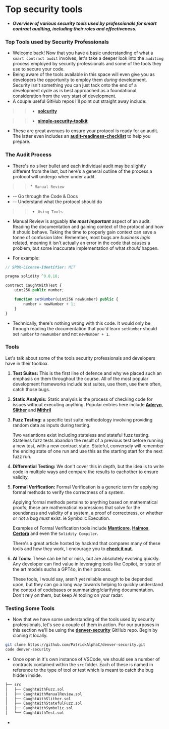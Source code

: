 # Top security tools
- ***Overview of various security tools used by professionals for smart contract auditing, including their roles and effectiveness.***

### Top Tools used by Security Professionals
- Welcome back! Now that you have a basic understanding of what a `smart contract audit` involves, let's take a deeper look into the `auditing` process employed by security professionals and some of the tools they use to secure your code.
- Being aware of the tools available in this space will even give you as developers the opportunity to employ them _during_ development. Security isn't something you can just tack onto the end of a development cycle as is best approached as a foundational consideration from the very start of development.
- A couple useful GitHub repos I'll point out straight away include:

>> * **[solcurity](https://github.com/transmissions11/solcurity)**

>> * **[simple-security-toolkit](https://github.com/nascentxyz/simple-security-toolkit)**

- These are great avenues to ensure your protocol is ready for an audit. The latter even includes an **[audit-readiness-checklist](https://github.com/nascentxyz/simple-security-toolkit/blob/main/audit-readiness-checklist.md)** to help you prepare.

### The Audit Process
- There's no silver bullet and each individual audit may be slightly different from the last, but here's a general outline of the process a protocol will undergo when under audit.

>> *` Manual Review`
   * -- Go through the Code & Docs
   * -- Understand what the protocol should do

>> * `Using Tools`

- Manual Review is arguably ***_the most important_*** aspect of an audit. Reading the documentation and gaining context of the protocol and how it should behave. Taking the time to properly gain context can save a tonne of confusion later. Remember, most bugs are _business logic_ related, meaning it isn't actually an error in the code that causes a problem, but some inaccurate implementation of what _should_ happen.

- For example:

```js
// SPDX-License-Identifier: MIT

pragma solidity ^0.8.18;

contract CaughtWithTest {
    uint256 public number;

    function setNumber(uint256 newNumber) public {
        number = newNumber + 1;
    }
}
```

- Technically, there's nothing wrong with this code. It would only be through reading the documentation that you'd learn `setNumber` should set `number` to `newNumber` and not `newNumber + 1`.

### Tools

Let's talk about some of the tools security professionals and developers have in their toolbox.

1. **Test Suites:** This is the first line of defence and why we placed such an emphasis on them throughout the course. All of the most popular development frameworks include test suites, use them, use them often, catch those bugs.

2. **Static Analysis:** Static analysis is the process of checking code for issues without executing anything. Popular entries here include **[Aderyn](https://github.com/Cyfrin/aderyn)**, **[Slither](https://github.com/crytic/slither)** and **[Mithril](https://github.com/Consensys/mythril)**

3. **Fuzz Testing:** a specific test suite methodology involving providing random data as inputs during testing.

   Two variantions exist including stateless and stateful fuzz testing. Stateless fuzz tests abandon the result of a previous test before running a new test, with a new contract state. Stateful, conversely will remember the ending state of one run and use this as the starting start for the next fuzz run.

4. **Differential Testing:** We don't cover this in depth, but the idea is to write code in multiple ways and compare the results to eachother to ensure validity.

5. **Formal Verification:** Formal Verification is a generic term for applying formal methods to verify the correctness of a system.

   Applying formal methods pertains to anything based on mathematical proofs, these are mathematical expressions that solve for the soundsness and validity of a system, a proof of correctness, or whether or not a bug _must_ exist. ie Symbolic Execution.

   Examples of Formal Verification tools include **[Manticore](https://github.com/trailofbits/manticore)**, **[Halmos](https://github.com/a16z/halmos)**, **[Certora](https://www.certora.com/prover)** and even the `Solidity Compiler`.

   There's a great article hosted by hackmd that compares many of these tools and how they work, I encourage you to **[check it out](https://hackmd.io/@SaferMaker/EVM-Sym-Exec)**.

6. **AI Tools:** These can be hit or miss, but are absolutely evolving quickly. Any developer can find value in leveraging tools like Copilot, or state of the art models suchs a GPT4o, in their process.

   These tools, I would say, aren't yet reliable enough to be depended upon, but they can go a long way towards helping to quickly understand the context of codebases or summarizing/clarifying documentation. Don't rely on them, but keep AI tooling on your radar.

### Testing Some Tools
- Now that we have some understanding of the tools used by security professionals, let's see a couple of them in action. For our purposes in this section we'll be using the **[denver-security](https://github.com/PatrickAlphaC/denver-security)** GitHub repo. Begin by cloning it locally.

```bash
git clone https://github.com/PatrickAlphaC/denver-security.git
code denver-security
```

- Once open in it's own instance of VSCode, we should see a number of contracts contained within the `src` folder. Each of these is named in reference to the type of tool or test which is meant to catch the bug hidden inside.

```bash
├── src
│   ├── CaughtWithFuzz.sol
│   ├── CaughtWithManualReview.sol
│   ├── CaughtWithSlither.sol
│   ├── CaughtWithStatefulFuzz.sol
│   ├── CaughtWithSymbolic.sol
│   └── CaughtWithTest.sol
```

- 